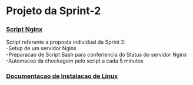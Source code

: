 # Projeto da Sprint-2

###  <a href= Script_Nginx>Script Nginx </a>
<p>
Script referente a proposta individual da Sprint 2:
<br>
-Setup de um servidor Nginx
<br>
-Preparacao de Script Bash para conferiencia do Status
do servidor Nginx
<br>
-Automacao da checkagem pelo script a cada 5 minutos

</p>

###  <a href= Sprint-1 > Documentacao de Instalacao de Linux </a>

<p>

 </p>

